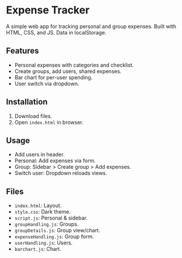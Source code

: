 # Expense Tracker

A simple web app for tracking personal and group expenses. Built with HTML, CSS, and JS. Data in localStorage.

## Features
- Personal expenses with categories and checklist.
- Create groups, add users, shared expenses.
- Bar chart for per-user spending.
- User switch via dropdown.

## Installation
1. Download files.
2. Open `index.html` in browser.

## Usage
- Add users in header.
- Personal: Add expenses via form.
- Group: Sidebar > Create group > Add expenses.
- Switch user: Dropdown reloads views.

## Files
- `index.html`: Layout.
- `style.css`: Dark theme.
- `script.js`: Personal & sidebar.
- `groupHandling.js`: Groups.
- `groupDetails.js`: Group view/chart.
- `expenseHandling.js`: Group form.
- `userHandling.js`: Users.
- `barchart.js`: Chart.
